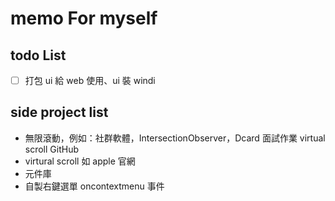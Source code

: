 # memo For myself 

## todo List

- [ ] 打包 ui 給 web 使用、ui 裝 windi

## side project list

- 無限滾動，例如：社群軟體，IntersectionObserver，Dcard 面試作業 virtual scroll GitHub
- virtural scroll 如 apple 官網
- 元件庫 
- 自製右鍵選單 oncontextmenu 事件